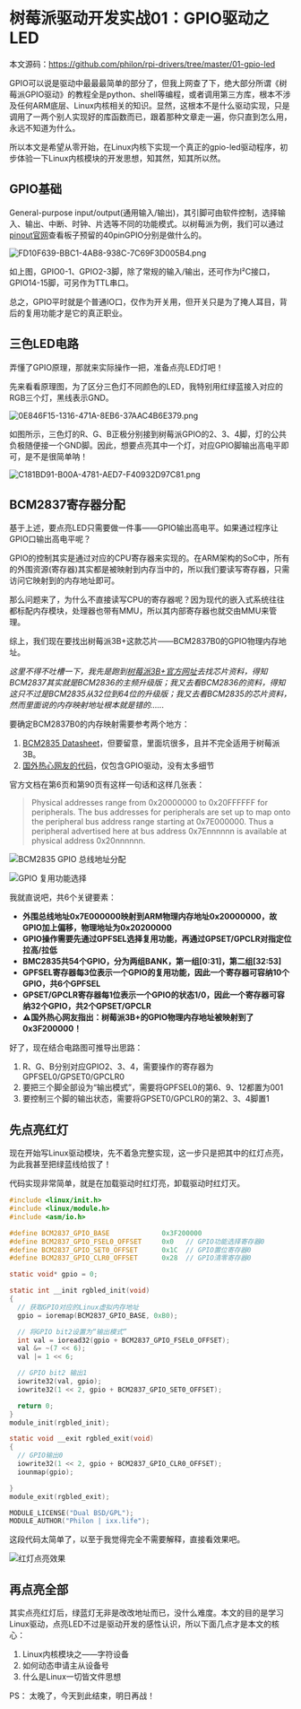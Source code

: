 # 树莓派驱动开发实战01：GPIO驱动之LED

本文源码：https://github.com/philon/rpi-drivers/tree/master/01-gpio-led

GPIO可以说是驱动中最最最简单的部分了，但我上网查了下，绝大部分所谓《树莓派GPIO驱动》的教程全是python、shell等编程，或者调用第三方库，根本不涉及任何ARM底层、Linux内核相关的知识。显然，这根本不是什么驱动实现，只是调用了一两个别人实现好的库函数而已，跟着那种文章走一遍，你只直到怎么用，永远不知道为什么。

所以本文是希望从零开始，在Linux内核下实现一个真正的gpio-led驱动程序，初步体验一下Linux内核模块的开发思想，知其然，知其所以然。

## GPIO基础

General-purpose input/output(通用输入/输出)，其引脚可由软件控制，选择输入、输出、中断、时钟、片选等不同的功能模式。以树莓派为例，我们可以通过[pinout官网](https://pinout.xyz)查看板子预留的40pinGPIO分别是做什么的。

![FD10F639-BBC1-4AB8-938C-7C69F3D005B4.png](https://i.loli.net/2019/07/20/5d32e43bd2d9783386.png)


如上图，GPIO0-1、GPIO2-3脚，除了常规的输入/输出，还可作为I²C接口，GPIO14-15脚，可另作为TTL串口。

总之，GPIO平时就是个普通IO口，仅作为开关用，但开关只是为了掩人耳目，背后的复用功能才是它的真正职业。

## 三色LED电路

弄懂了GPIO原理，那就来实际操作一把，准备点亮LED灯吧！

先来看看原理图，为了区分三色灯不同颜色的LED，我特别用红绿蓝接入对应的RGB三个灯，黑线表示GND。

![0E846F15-1316-471A-8EB6-37AAC4B6E379.png](https://i.loli.net/2019/07/20/5d32ef5346d9193879.png)

如图所示，三色灯的R、G、B正极分别接到树莓派GPIO的2、3、4脚，灯的公共负极随便接一个GND脚。因此，想要点亮其中一个灯，对应GPIO脚输出高电平即可，是不是很简单呐！

![C181BD91-B00A-4781-AED7-F40932D97C81.png](https://i.loli.net/2019/07/20/5d32f0f3ee4d365881.png)

## BCM2837寄存器分配

基于上述，要点亮LED只需要做一件事——GPIO输出高电平。如果通过程序让GPIO口输出高电平呢？

GPIO的控制其实是通过对应的CPU寄存器来实现的。在ARM架构的SoC中，所有的外围资源(寄存器)其实都是被映射到内存当中的，所以我们要读写寄存器，只需访问它映射到的内存地址即可。

那么问题来了，为什么不直接读写CPU的寄存器呢？因为现代的嵌入式系统往往都标配内存模块，处理器也带有MMU，所以其内部寄存器也就交由MMU来管理。

综上，我们现在要找出树莓派3B+这款芯片——BCM2837B0的GPIO物理内存地址。

*这里不得不吐槽一下，我先是跑到[树莓派3B+官方网址](https://www.raspberrypi.org/documentation/hardware/raspberrypi/bcm2837b0/README.md)去找芯片资料，得知BCM2837其实就是BCM2836的主频升级版；我又去看BCM2836的资料，得知这只不过是BCM2835从32位到64位的升级版；我又去看BCM2835的芯片资料，然而里面说的内存映射地址根本就是错的......*

要确定BCM2837B0的内存映射需要参考两个地方：
1. [BCM2835 Datasheet](https://www.raspberrypi.org/documentation/hardware/raspberrypi/bcm2835/BCM2835-ARM-Peripherals.pdf)，但要留意，里面坑很多，且并不完全适用于树莓派3B。
2. [国外热心网友的代码](https://github.com/Filkolev/LED-basic-driver)，仅包含GPIO驱动，没有太多细节

官方文档在第6页和第90页有这样一句话和这样几张表：

> Physical addresses range from 0x20000000 to 0x20FFFFFF for peripherals. The bus addresses for peripherals are set up to map onto the peripheral bus address range starting at 0x7E000000. Thus a peripheral advertised here at bus address 0x7Ennnnnn is available at physical address 0x20nnnnnn.

![BCM2835 GPIO 总线地址分配](https://i.loli.net/2019/07/20/5d3322e21519c31578.png)

![GPIO 复用功能选择](https://i.loli.net/2019/07/20/5d3323337992b55401.png)

我就直说吧，共6个关键要素：
- **外围总线地址0x7E000000映射到ARM物理内存地址0x20000000，故GPIO加上偏移，物理地址为0x20200000**
- **GPIO操作需要先通过GPFSEL选择复用功能，再通过GPSET/GPCLR对指定位拉高/拉低**
- **BMC2835共54个GPIO，分为两组BANK，第一组[0:31]，第二组[32:53]**
- **GPFSEL寄存器每3位表示一个GPIO的复用功能，因此一个寄存器可容纳10个GPIO，共6个GPFSEL**
- **GPSET/GPCLR寄存器每1位表示一个GPIO的状态1/0，因此一个寄存器可容纳32个GPIO，共2个GPSET/GPCLR**
- **⚠️国外热心网友指出：树莓派3B+的GPIO物理内存地址被映射到了0x3F200000！**

好了，现在结合电路图可推导出思路：
1. R、G、B分别对应GPIO2、3、4，需要操作的寄存器为GPFSEL0/GPSET0/GPCLR0
2. 要把三个脚全部设为“输出模式”，需要将GPFSEL0的第6、9、12都置为001
3. 要控制三个脚的输出状态，需要将GPSET0/GPCLR0的第2、3、4脚置1

## 先点亮红灯

现在开始写Linux驱动模块，先不着急完整实现，这一步只是把其中的红灯点亮，为此我甚至把绿蓝线给拔了！

代码实现非常简单，就是在加载驱动时红灯亮，卸载驱动时红灯灭。
```c
#include <linux/init.h>
#include <linux/module.h>
#include <asm/io.h>

#define BCM2837_GPIO_BASE             0x3F200000
#define BCM2837_GPIO_FSEL0_OFFSET     0x0   // GPIO功能选择寄存器0
#define BCM2837_GPIO_SET0_OFFSET      0x1C  // GPIO置位寄存器0
#define BCM2837_GPIO_CLR0_OFFSET      0x28  // GPIO清零寄存器0

static void* gpio = 0;

static int __init rgbled_init(void)
{
  // 获取GPIO对应的Linux虚拟内存地址
  gpio = ioremap(BCM2837_GPIO_BASE, 0xB0);

  // 将GPIO bit2设置为“输出模式”
  int val = ioread32(gpio + BCM2837_GPIO_FSEL0_OFFSET);
  val &= ~(7 << 6);
  val |= 1 << 6;

  // GPIO bit2 输出1
  iowrite32(val, gpio);
  iowrite32(1 << 2, gpio + BCM2837_GPIO_SET0_OFFSET);

  return 0;
}
module_init(rgbled_init);

static void __exit rgbled_exit(void)
{
  // GPIO输出0
  iowrite32(1 << 2, gpio + BCM2837_GPIO_CLR0_OFFSET);
  iounmap(gpio);

}
module_exit(rgbled_exit);

MODULE_LICENSE("Dual BSD/GPL");
MODULE_AUTHOR("Philon | ixx.life");
```

这段代码太简单了，以至于我觉得完全不需要解释，直接看效果吧。

![红灯点亮效果](https://i.loli.net/2019/07/20/5d3331f96425544265.gif)

## 再点亮全部

其实点亮红灯后，绿蓝灯无非是改改地址而已，没什么难度。本文的目的是学习Linux驱动，点亮LED不过是驱动开发的感性认识，所以下面几点才是本文的核心：

1. Linux内核模块之——字符设备
2. 如何动态申请主从设备号
3. 什么是Linux一切皆文件思想

PS： 太晚了，今天到此结束，明日再战！